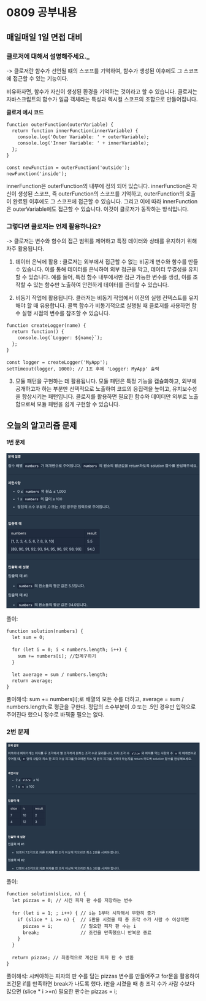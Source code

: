 # 0809 공부내용

## 매일매일 1일 면접 대비

### __클로저에 대해서 설명해주세요.___

-> 클로저란 함수가 선언될 떄의 스코프를 기억하여, 함수가 생성된 이후에도 그 스코프에 접근할 수 있는 기능이다.

비유하자면, 함수가 자신이 생성된 환경을 기억하는 것이라고 할 수 있습니다. 클로저는 자바스크립트의 함수가 일급 객체라는 특성과 렉시컬 스코프의 조합으로 만들어집니다.

__클로저 예시 코드__

```
function outerFunction(outerVariable) {
  return function innerFunction(innerVariable) {
    console.log('Outer Variable: ' + outerVariable);
    console.log('Inner Variable: ' + innerVariable);
  };
}

const newFunction = outerFunction('outside');
newFunction('inside');
```

innerFunction은 outerFunction의 내부에 정의 되어 있습니다. innerFunction은 자신이 생성된 스코프, 즉 outerFunction의 스코프를 기억하고, outerFunction의 호출이 완료된 이후에도 그 스코프에 접근할 수 있습니다. 그리고 이에 따라 innerFunction은 outerVariable에도 접근할 수 있습니다. 이것이 클로저가 동작하는 방식입니다.


### 그렇다면 클로저는 언제 활용하나요?
-> 클로저는 변수와 함수의 접근 범위를 제어하고 특정 데이터와 상태를 유지하기 위해 자주 활용됩니다.

1. 데이터 은닉에 활용 : 클로저는 외부에서 접근할 수 없는 비공개 변수와 함수를 만들 수 있습니다. 이를 통해 데이터를 은닉하여 외부 접근을 막고, 데이터 무결성을 유지할 수 있습니다.
예를 들어, 특정 함수 내부에서만 접근 가능한 변수를 생성, 이를 조작할 수 있는 함수만 노출하여 안전하게 데이터를 관리할 수 있습니다.

2. 비동기 작업에 활용됩니다. 클러저는 비동기 작업에서 이전의 실행 컨텍스트를 유지해야 할 때 유용합니다. 콜백 함수가 비동기적으로 실행될 때 클로저를 사용하면 함수 실행 시점의 변수를 참조할 수 있습니다.
```
function createLogger(name) {
  return function() {
    console.log(`Logger: ${name}`);
  };
}

const logger = createLogger('MyApp');
setTimeout(logger, 1000); // 1초 후에 'Logger: MyApp' 출력
```

3. 모듈 패턴을 구현하는 데 활용됩니다. 모듈 패턴은 특정 기능을 캡슐화하고, 외부에 공개하고자 하는 부분만 선택적으로 노출하여 코드의 응집력을 높이고, 유지보수성을 향상시키는 패턴입니다. 클로저를 활용하면 필요한 함수와 데이터만 외부로 노출함으로써 모듈 패턴을 쉽게 구현할 수 있습니다.

## 오늘의 알고리즘 문제

#### 1번 문제
![alt text](image.png)

풀이:
```
function solution(numbers) {
  let sum = 0;

  for (let i = 0; i < numbers.length; i++) {
    sum += numbers[i]; //합계구하기
  }

  let average = sum / numbers.length;
  return average;
}
```

풀이해석:
sum += numbers[i];로 배열의 모든 수를 더하고,
average = sum / numbers.length;로 평균을 구한다.
정답의 소수부분이 .0 또는 .5인 경우만 입력으로 주어진다 했으니
정수로 바꿔줄 필요는 없다.


### 2번 문제
![alt text](image-1.png)

풀이:
```
function solution(slice, n) {
  let pizzas = 0; // 시킨 피자 판 수를 저장하는 변수

  for (let i = 1; ; i++) { // i는 1부터 시작해서 무한히 증가
    if (slice * i >= n) {  // i판을 시켰을 때 총 조각 수가 사람 수 이상이면
      pizzas = i;          // 필요한 피자 판 수는 i
      break;               // 조건을 만족했으니 반복문 종료
    }
  }

  return pizzas; // 최종적으로 계산된 피자 판 수 반환
}
```

풀이해석: 시켜야하는 피자의 판 수를 담는 pizzas 변수를 만들어주고
for문을 활용하여 조건문 if를 만족하면 break가 나도록 했다.
i판을 시켰을 때 총 조각 수가 사람 수보다 많으면 (slice * i >=n) 필요한 판수는 pizzas = i;


